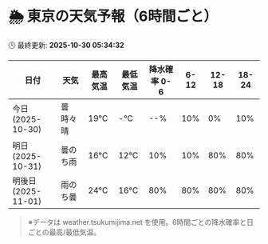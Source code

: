 # 🌦️ 東京の天気予報（6時間ごと）

🕒 最終更新: **2025-10-30 05:34:32**

| 日付 | 天気 | 最高気温 | 最低気温 | 降水確率 0-6 | 6-12 | 12-18 | 18-24 |
|------|------|----------|----------|------------|------|------|------|
| 今日 (2025-10-30) | 曇時々晴 | 19℃ | -℃ | --% | 10% | 0% | 10% |
| 明日 (2025-10-31) | 曇のち雨 | 16℃ | 12℃ | 10% | 10% | 80% | 80% |
| 明後日 (2025-11-01) | 雨のち曇 | 24℃ | 16℃ | 80% | 80% | 80% | 80% |

> ※データは weather.tsukumijima.net を使用。6時間ごとの降水確率と日ごとの最高/最低気温。